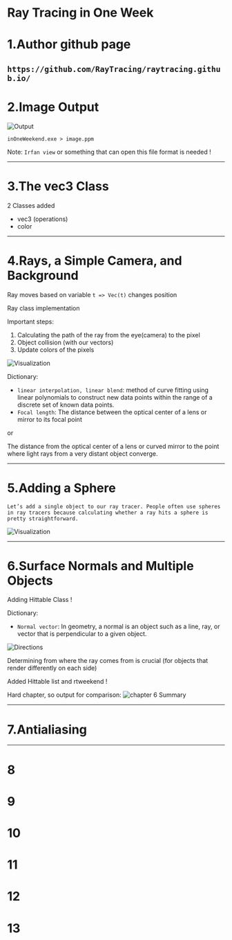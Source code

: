 # Ray Tracing in One Week 
# 1.Author github page
`https://github.com/RayTracing/raytracing.github.io/`
---
# 2.Image Output 
![Output](https://github.com/eska5/RayTracingKnowledge/RayTracingInOneWeek/BasicRayTracer/images/ppmExample.png?raw=true)


`inOneWeekend.exe > image.ppm`

Note: `Irfan view` or something that can open this file format is needed !

---
# 3.The vec3 Class

2 Classes added
- vec3 (operations)
- color

---
# 4.Rays, a Simple Camera, and Background

Ray moves based on variable `t => Vec(t)` changes position

Ray class implementation

Important steps:
1. Calculating the path of the ray from the eye(camera) to the pixel
2. Object collision (with our vectors)
3. Update colors of the pixels

![Visualization](https://github.com/eska5/RayTracingKnowledge/RayTracingInOneWeek/BasicRayTracer/images/focalPoint.png?raw=true)

Dictionary:
- `linear interpolation, linear blend`: method of curve fitting using linear polynomials to construct new data points within the range of a discrete set of known data points.
- `Focal length`:
The distance between the optical center of a lens or mirror to its focal point

or

The distance from the optical center of a lens or curved mirror to the point where light rays from a very distant object converge.

---
# 5.Adding a Sphere

`Let’s add a single object to our ray tracer. People often use spheres in ray tracers because calculating whether a ray hits a sphere is pretty straightforward.`

![Visualization](https://github.com/eska5/RayTracingKnowledge/RayTracingInOneWeek/BasicRayTracer/images/redSphere.png?raw=true)

---
# 6.Surface Normals and Multiple Objects

Adding Hittable Class !

Dictionary:
- `Normal vector`: In geometry, a normal is an object such as a line, ray, or vector that is perpendicular to a given object.

![Directions](https://github.com/eska5/RayTracingKnowledge/RayTracingInOneWeek/BasicRayTracer/images/possibleDirections.png?raw=true)

Determining from where the ray comes from is crucial (for objects that render differently on each side)

Added Hittable list and rtweekend !

Hard chapter, so output for comparison:
![chapter 6 Summary](https://github.com/eska5/RayTracingKnowledge/RayTracingInOneWeek/BasicRayTracer/images/chapterSixSummary.png?raw=true) 

---
# 7.Antialiasing

---
# 8
# 9
# 10
# 11
# 12
# 13